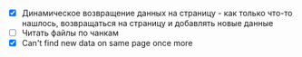 - [X] Динамическое возвращение данных на страницу - как только что-то нашлось, возвращаться на страницу и добавлять новые данные
- [ ] Читать файлы по чанкам
- [X] Can't find new data on same page once more
